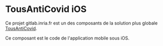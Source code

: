 # TousAntiCovid iOS

Ce projet gitlab.inria.fr est un des composants de la solution plus globale [TousAntiCovid](https://gitlab.inria.fr/stopcovid19/accueil/-/blob/master/README.md).

Ce composant est le code de l'application mobile sous iOS.
